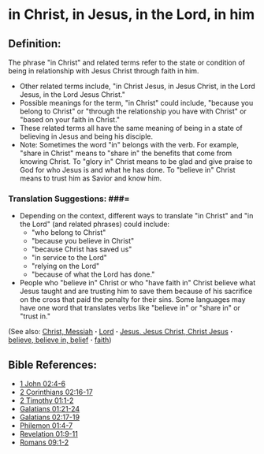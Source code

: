 # in Christ, in Jesus, in the Lord, in him #

## Definition: ##

The phrase "in Christ" and related terms refer to the state or condition of being in relationship with Jesus Christ through faith in him.

* Other related terms include, "in Christ Jesus, in Jesus Christ, in the Lord Jesus, in the Lord Jesus Christ."
* Possible meanings for the term, "in Christ" could include, "because you belong to Christ" or "through the relationship you have with Christ" or "based on your faith in Christ."
* These related terms all have the same meaning of being in a state of believing in Jesus and being his disciple.
* Note: Sometimes the word "in" belongs with the verb. For example, "share in Christ" means to "share in" the benefits that come from knowing Christ. To "glory in" Christ means to be glad and give praise to God for who Jesus is and what he has done. To "believe in" Christ means to trust him as Savior and know him.

### Translation Suggestions: ###=

* Depending on the context, different ways to translate "in Christ" and "in the Lord" (and related phrases) could include:
   * "who belong to Christ"
   * "because you believe in Christ"
   * "because Christ has saved us"
   * "in service to the Lord"
   * "relying on the Lord"
   * "because of what the Lord has done."
* People who "believe in" Christ or who "have faith in" Christ believe what Jesus taught and are trusting him to save them because of his sacrifice on the cross that paid the penalty for their sins. Some languages may have one word that translates verbs like "believe in" or "share in" or "trust in."

(See also: [Christ, Messiah](../kt/christ.md) **·** [Lord](../kt/lordgod.md) **·** [Jesus, Jesus Christ, Christ Jesus](../kt/jesus.md) **·** [believe, believe in, belief](../kt/believe.md) **·** [faith](../kt/faith.md))

## Bible References: ##

* [1 John 02:4-6](https://door43.org/en/bible/notes/1jn/02/04)
* [2 Corinthians 02:16-17](https://door43.org/en/bible/notes/2co/02/16)
* [2 Timothy 01:1-2](https://door43.org/en/bible/notes/2ti/01/01)
* [Galatians 01:21-24](https://door43.org/en/bible/notes/gal/01/21)
* [Galatians 02:17-19](https://door43.org/en/bible/notes/gal/02/17)
* [Philemon 01:4-7](https://door43.org/en/bible/notes/phm/01/04)
* [Revelation 01:9-11](https://door43.org/en/bible/notes/rev/01/09)
* [Romans 09:1-2](https://door43.org/en/bible/notes/rom/09/01)

